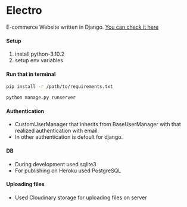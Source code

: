# Electro
E-commerce Website written in Django.
[You can check it here](https://electro-webstore.herokuapp.com/)

#### Setup

1. install python-3.10.2
2. setup env variables 

#### Run that in terminal

```bash
pip install -r /path/to/requirements.txt
```

```bash
python manage.py runserver
```

#### Authentication

- CustomUserManager that inherits from BaseUserManager with that realized authentication with email.
- In other authentication is defoult for django.

#### DB
- During development used sqlite3
- For publishing on Heroku used PostgreSQL

#### Uploading files
- Used Cloudinary storage for uploading files on server


